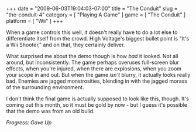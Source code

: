 +++
date = "2009-06-03T19:04:03-07:00"
title = "The Conduit"
slug = "the-conduit-4"
category = [ "Playing A Game" ]
game = [ "The Conduit" ]
platform = [ "Wii" ]
+++

When a game controls this well, it doesn't really have to do a lot else to differentiate itself from the crowd.  High Voltage's biggest bullet point is "It's a Wii Shooter," and on that, they certainly deliver.

What surprised me about the demo though is how <i>bad</i> it looked.  Not all around, but inconsistently.  The game perhaps overuses full-screen blur effects, when you're injured, when there are explosions, when you zoom your scope in and out.  But when the game <i>isn't</i> blurry, it actually looks really bad.  Enemies are jagged monstrosities, blending in with the jagged morass of the surrounding environment.

I don't think the final game is actually supposed to look like this, though.  It's coming out this month, so it must be gold by now - but I guess it's possible that the demo was from an old build.

<i>Progress: Gave Up</i>